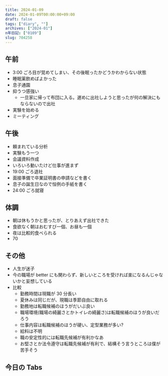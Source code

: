 ```yaml
---
title: 2024-01-09
date: 2024-01-09T00:00:00+09:00
draft: false
tags: ["diary", ""]
archives: ["2024-01"]
n年日記: ["0109"]
slug: 704258
---
```


## 午前

- 3:00 ごろ目が覚めてしまい、その後眠ったかどうかわからない状態
- 睡眠薬飲めばよかった
- 息子通園
- 抑うつ感強い
  - 一旦家に帰って布団に入る。遅めに出社しようと思ったが何の解決にもならないので出社
- 実験を始める
- ミーティング

## 午後

- 頼まれている分析
- 実験もう一つ
- 会議資料作成
- いろいろ動いたけど仕事が進まず
- 19:00 ごろ退社
- 面接準備で卒業証明書の申請などを書く
- 息子の誕生日なので恒例の手紙を書く
- 24:00 ごろ就寝

## 体調

- 朝は休もうかと思ったが、とりあえず出社できた
- 食欲なく朝はおむすび一個、お昼も一個
- 夜は比較的食べられる
- 70

## その他

- 人生が迷子
- 今の職場が better にも関わらず、新しいところを受ければ楽になるんじゃないかと妄想している
- 比較
  - 勤務時間は現職が 30 分長い
  - 夏休みは同じだが、現職は季節自由に取れる
  - 勤務地は転職候補のほうがだいぶ良い
  - 職場環境(職場の綺麗さとかトイレの綺麗さ)は転職候補のほうが良いだろう
  - 仕事内容は転職候補のほうが硬い、定型業務が多い?
  - 給料は不明
  - 職の安定性的には転職先候補が有利かなあ
  - お堅さとか法令遵守は転職先候補が有利で、結構そう言うところは僕が苦手そう

## 今日の Tabs
